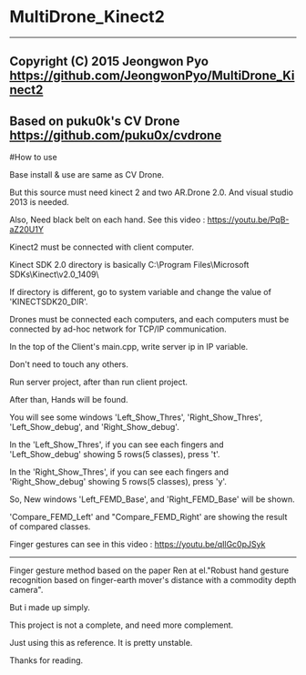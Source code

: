 # MultiDrone_Kinect2
-----------------------------------------------------
Copyright (C) 2015 Jeongwon Pyo
https://github.com/JeongwonPyo/MultiDrone_Kinect2
-----------------------------------------------------
Based on puku0k's CV Drone
https://github.com/puku0x/cvdrone
-----------------------------------------------------

#How to use

  Base install & use are same as CV Drone.
  
  But this source must need kinect 2 and two AR.Drone 2.0. And visual studio 2013 is needed.
  
  Also, Need black belt on each hand. See this video : https://youtu.be/PqB-aZ20U1Y
  
  Kinect2 must be connected with client computer. 
  
  Kinect SDK 2.0 directory is basically C:\Program Files\Microsoft SDKs\Kinect\v2.0_1409\
  
  If directory is different, go to system variable and change the value of 'KINECTSDK20_DIR'. 
  
  Drones must be connected each computers, and each computers must be connected by ad-hoc network for TCP/IP communication.
  
  In the top of the Client's main.cpp, write server ip in IP variable.
  
  Don't need to touch any others.
  
  Run server project, after than run client project.
  
  After than, Hands will be found. 
  
  You will see some windows 'Left_Show_Thres', 'Right_Show_Thres', 'Left_Show_debug', and 'Right_Show_debug'.
  
  In the 'Left_Show_Thres', if you can see each fingers and 'Left_Show_debug' showing 5 rows(5 classes), press 't'.
  
  In the 'Right_Show_Thres', if you can see each fingers and 'Right_Show_debug' showing 5 rows(5 classes), press 'y'.
  
  So, New windows 'Left_FEMD_Base', and 'Right_FEMD_Base' will be shown.
  
  'Compare_FEMD_Left' and "Compare_FEMD_Right' are showing the result of compared classes.
  
  Finger gestures can see in this video : https://youtu.be/qIlGc0pJSyk
  
--------------------------------------------------------------------------------------------------------------
  

Finger gesture method based on the paper Ren at el."Robust hand gesture recognition based on finger-earth mover's distance with a commodity depth camera".

But i made up simply.

This project is not a complete, and need more complement.

Just using this as reference. It is pretty unstable.

Thanks for reading.

